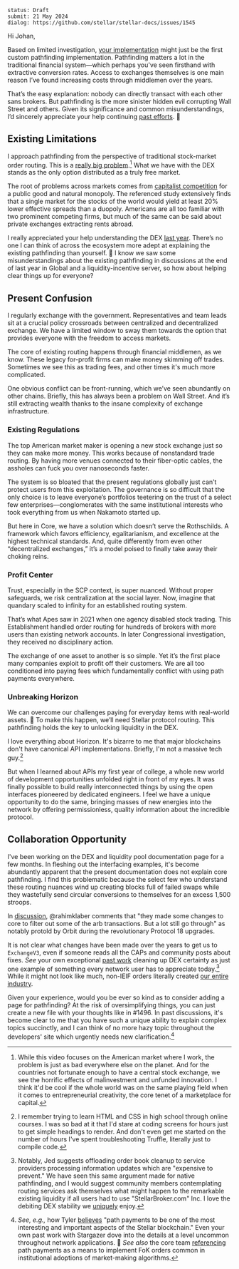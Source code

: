 ~~~
status: Draft
submit: 21 May 2024
dialog: https://github.com/stellar/stellar-docs/issues/1545
~~~

Hi Johan,

Based on limited investigation, [your implementation](https://github.com/future-tense/stellar-pathfinder-server) might just be the first custom pathfinding implementation. Pathfinding matters a lot in the traditional financial system—which perhaps you've seen firsthand with extractive conversion rates. Access to exchanges themselves is one main reason I’ve found increasing costs through middlemen over the years.

That’s the easy explanation: nobody can directly transact with each other sans brokers. But pathfinding is the more sinister hidden evil corrupting Wall Street and others. Given its significance and common misunderstandings, I’d sincerely appreciate your help continuing [past efforts](https://wooten.link/liquidity). 💜

## Existing Limitations

I approach pathfinding from the perspective of traditional stock-market order routing. This is a [really big problem](https://youtu.be/bP74RBTE8kI?t=406).[^int] What we have with the DEX stands as the only option distributed as a truly free market.

The root of problems across markets comes from [capitalist competition](https://dx.doi.org/10.1017/S0022109019000814) for a public good and natural monopoly. The referenced study extensively finds that a single market for the stocks of the world would yield at least 20% lower effective spreads than a duopoly. Americans are all too familiar with two prominent competing firms, but much of the same can be said about private exchanges extracting rents abroad.

I really appreciated your help understanding the DEX [last year](https://discord.com/channels/897514728459468821/907476473739354153/1273108124194050140). There’s no one I can think of across the ecosystem more adept at explaining the existing pathfinding than yourself. 💜 I know we saw some misunderstandings about the existing pathfinding in discussions at the end of last year in Global and a liquidity-incentive server, so how about helping clear things up for everyone?

## Present Confusion

I regularly exchange with the government. Representatives and team leads sit at a crucial policy crossroads between centralized and decentralized exchange. We have a limited window to sway them towards the option that provides everyone with the freedom to access markets.

The core of existing routing happens through financial middlemen, as we know. These legacy for-profit firms can make money skimming off trades. Sometimes we see this as trading fees, and other times it's much more complicated.

One obvious conflict can be front-running, which we’ve seen abundantly on other chains. Briefly, this has always been a problem on Wall Street. And it’s still extracting wealth thanks to the insane complexity of exchange infrastructure.

### Existing Regulations

The top American market maker is opening a new stock exchange just so they can make more money. This works because of nonstandard trade routing. By having more venues connected to their fiber-optic cables, the assholes can fuck you over nanoseconds faster.

The system is so bloated that the present regulations globally just can’t protect users from this exploitation. The governance is so difficult that the only choice is to leave everyone’s portfolios teetering on the trust of a select few enterprises—conglomerates with the same institutional interests who took everything from us when Nakamoto started up.

But here in Core, we have a solution which doesn’t serve the Rothschilds. A framework which favors efficiency, egalitarianism, and excellence at the highest technical standards. And, quite differently from even other “decentralized exchanges,” it’s a model poised to finally take away their choking reins.

### Profit Center

Trust, especially in the SCP context, is super nuanced. Without proper safeguards, we risk centralization at the social layer. Now, imagine that quandary scaled to infinity for an established routing system.

That’s what Apes saw in 2021 when one agency disabled stock trading. This Establishment handled order routing for hundreds of brokers with more users than existing network accounts. In later Congressional investigation, they received no disciplinary action.

The exchange of one asset to another is so simple. Yet it’s the first place many companies exploit to profit off their customers. We are all too conditioned into paying fees which fundamentally conflict with using path payments everywhere.

### Unbreaking Horizon

We can overcome our challenges paying for everyday items with real-world assets. 🧠 To make this happen, we’ll need Stellar protocol routing. This pathfinding holds the key to unlocking liquidity in the DEX.

I love everything about Horizon. It's bizarre to me that major blockchains don't have canonical API implementations. Briefly, I'm not a massive tech guy.[^xc]

But when I learned about APIs my first year of college, a whole new world of development opportunities unfolded right in front of my eyes. It was finally possible to build really interconnected things by using the open interfaces pioneered by dedicated engineers. I feel we have a unique opportunity to do the same, bringing masses of new energies into the network by offering permissionless, quality information about the incredible protocol.

## Collaboration Opportunity

I've been working on the DEX and liquidity pool documentation page for a few months. In fleshing out the interfacing examples, it's become abundantly apparent that the present documentation does not explain core pathfinding. I find this problematic because the select few who understand these routing nuances wind up creating blocks full of failed swaps while they wastefully send circular conversions to themselves for an excess 1,500 stroops.

In [discussion](https://discord.com/channels/897514728459468821/966788672164855829/1372112718948995134), @rahimklaber comments that "they made some changes to core to filter out some of the arb transactions. But a lot still go through" as notably protold by Orbit during the revolutionary Protocol 18 upgrades.

It is not clear what changes have been made over the years to get us to `ExchangeV3`, even if someone reads all the CAPs and community posts about fixes. _See_ your own exceptional [past work](https://github.com/stellar/stellar-protocol/issues/36#issuecomment-396448926) cleaning up DEX certainty as just one example of something every network user has to appreciate today.[^jed] While it might not look like much, non-IEIF orders literally created [our entire industry](https://www.reddit.com/r/Superstonk/comments/12fj2d7/naked_short_and_greedy_wall_streets_failure_to).

Given your experience, would you be ever so kind as to consider adding a page for pathfinding? At the risk of oversimplifying things, you can just create a new file with your thoughts like in #1496. In past discussions, it's become clear to me that you have such a unique ability to explain complex topics succinctly, and I can think of no more hazy topic throughout the developers' site which urgently needs new clarification.[^terminus]


[^int]: While this video focuses on the American market where I work, the problem is just as bad everywhere else on the planet. And for the countries not fortunate enough to have a central stock exchange, we see the horrific effects of malinvestment and unfunded innovation. I think it'd be cool if the whole world was on the same playing field when it comes to entrepreneurial creativity, the core tenet of a marketplace for capital.

[^xc]: I remember trying to learn HTML and CSS in high school through online courses. I was so bad at it that I'd stare at coding screens for hours just to get simple headings to render. And don't even get me started on the number of hours I've spent troubleshooting Truffle, literally just to compile code.

[^jed]: Notably, Jed suggests offloading order book cleanup to service providers processing information updates which are "expensive to prevent." We have seen this same argument made for native pathfinding, and I would suggest community members contemplating routing services ask themselves what might happen to the remarkable existing liquidity if all users had to use "StellarBroker.com" Inc. I love the debiting DEX stability we [uniquely](https://github.com/XRPLF/rippled/issues/1257) enjoy.

[^terminus]: _See, e.g.,_ how Tyler [believes](https://youtu.be/KzlSgSPStz8?t=164) "path payments to be one of the most interesting and important aspects of the Stellar blockchain." Even your own past work with Stargazer dove into the details at a level uncommon throughout network applications. 🚀 _See also_ the core team [referencing](https://groups.google.com/g/stellar-dev/c/zks0oi4v-7g/m/sbw5vtstCwAJ) path payments as a means to implement FoK orders common in institutional adoptions of market-making algorithms.
